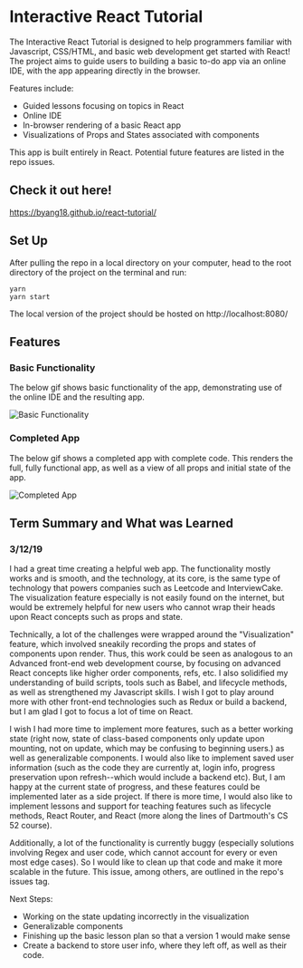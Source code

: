 # Interactive React Tutorial

The Interactive React Tutorial is designed to help programmers familiar with Javascript, CSS/HTML, and basic web development get started with React! The project aims to guide users to building a basic to-do app via an online IDE, with the app appearing directly in the browser.

Features include:
- Guided lessons focusing on topics in React
- Online IDE
- In-browser rendering of a basic React app
- Visualizations of Props and States associated with components

This app is built entirely in React. Potential future features are listed in the repo issues.

## Check it out here!

https://byang18.github.io/react-tutorial/

## Set Up

After pulling the repo in a local directory on your computer, head to the root directory of the project on the terminal and run:

```
yarn
yarn start
```

The local version of the project should be hosted on http://localhost:8080/

## Features

### Basic Functionality

The below gif shows basic functionality of the app, demonstrating use of the online IDE and the resulting app.

![Basic Functionality](/assets/basic_functionality.gif)

### Completed App

The below gif shows a completed app with complete code. This renders the full, fully functional app, as well as a view of all props and initial state of the app.

![Completed App](/assets/completed_app.gif)

## Term Summary and What was Learned

### 3/12/19

I had a great time creating a helpful web app. The functionality mostly works and is smooth, and the technology, at its core, is the same type of technology that powers companies such as Leetcode and InterviewCake. The visualization feature especially is not easily found on the internet, but would be extremely helpful for new users who cannot wrap their heads upon React concepts such as props and state.

Technically, a lot of the challenges were wrapped around the "Visualization" feature, which involved sneakily recording the props and states of components upon render. Thus, this work could be seen as analogous to an Advanced front-end web development course, by focusing on advanced React concepts like higher order components, refs, etc. I also solidified my understanding of build scripts, tools such as Babel, and lifecycle methods, as well as strengthened my Javascript skills. I wish I got to play around more with other front-end technologies such as Redux or build a backend, but I am glad I got to focus a lot of time on React.

I wish I had more time to implement more features, such as a better working state (right now, state of class-based components only update upon mounting, not on update, which may be confusing to beginning users.) as well as generalizable components. I would also like to implement saved user information (such as the code they are currently at, login info, progress preservation upon refresh--which would include a backend etc). But, I am happy at the current state of progress, and these features could be implemented later as a side project. If there is more time, I would also like to implement lessons and support for teaching features such as lifecycle methods, React Router, and React (more along the lines of Dartmouth's CS 52 course).

Additionally, a lot of the functionality is currently buggy (especially solutions involving Regex and user code, which cannot account for every or even most edge cases). So I would like to clean up that code and make it more scalable in the future. This issue, among others, are outlined in the repo's issues tag.

Next Steps:
- Working on the state updating incorrectly in the visualization
- Generalizable components
- Finishing up the basic lesson plan so that a version 1 would make sense
- Create a backend to store user info, where they left off, as well as their code.

